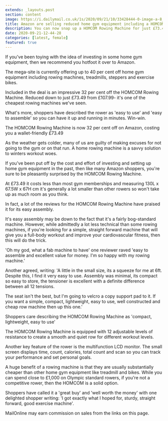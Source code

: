 ```yaml
---
extends: _layouts.post
section: content
image: https://i.dailymail.co.uk/1s/2020/09/21/10/33428444-0-image-a-8_1600680246480.jpg 
title: Amazon are selling reduced home gym equipment including a HOMCOM rowing machine for only £73.49 
description: You can now snap up a HOMCOM Rowing Machine for just £73.49 on Amazon- thats less than a price of a monthly gym membership. Perfect for winter home workouts. 
date: 2020-09-21-12-44-28 
categories: [latest, female] 
featured: true 
--- 
```

If you've been toying with the idea of investing in some home gym equipment, then we recommend you hotfoot it over to Amazon.

The mega-site is currently offering up to 40 per cent off home gym equipment including rowing machines, treadmills, steppers and exercise bikes. 

Included in the deal is an impressive 32 per cent off the HOMCOM Rowing Machine. Reduced down to just £73.49 from £107.99- it's one of the cheapest rowing machines we've seen. 

What's more, shoppers have described the rower as 'easy to use' and 'easy to assemble' so you can have it up and running in minutes. Win-win. 

The HOMCOM Rowing Machine is now 32 per cent off on Amazon, costing you a wallet-friendly £73.49

As the weather gets colder, many of us are guilty of making excuses for not going to the gym or on that run. A home rowing machine is a savvy solution to winters workout woes. 

If you've been put off by the cost and effort of investing and setting up home gym equipment in the past, then like many Amazon shoppers, you're sure to be pleasantly surprised by the HOMCOM Rowing Machine. 

At £73.49 it costs less than most gym memberships and measuring 130L x 67.5W x 67H cm it's generally a lot smaller than other rowers so won't take up as much room as you think. 

In fact, a lot of the reviews for the HOMCOM Rowing Machine have praised it for its easy assembly.

It's easy assembly may be down to the fact that it's a fairly bog-standard machine. However, while admittedly a lot less technical than some rowing machines, if you're looking for a simple, straight forward machine that will give you a full-body workout and improve your cardiovascular fitness, then this will do the trick. 

'Oh my god, what a fab machine to have' one reviewer raved 'easy to assemble and excellent value for money. I'm so happy with my rowing machine.'

Another agreed, writing: 'A little in the small size, its a squeeze for me at 6ft. Despite this, I find it very easy to use. Assembly was minimal, its compact so easy to store, the tensioner is excellent with a definite difference between all 12 tensions. 

The seat isn't the best, but I'm going to velcro a copy support pad to it. If you want a simple, compact, lightweight, easy to use, well constructed and cheap row machine then up this one.'

Shoppers care describing the HOMCOM Rowing Machine as 'compact, lightweight, easy to use'

The HOMCOM Rowing Machine is equipped with 12 adjustable levels of resistance to create a smooth and quiet row for different workout levels. 

Another key feature of the rower is the multifunction LCD monitor. The small screen displays time, count, calories, total count and scan so you can track your performance and set personal goals. 

A huge benefit of a rowing machine is that they are usually substantially cheaper than other home gym equipment like treadmill and bikes. While you can spend close to £1,000 on Olympic standard rowers, if you're not a competitive rower, then the HOMCOM is a solid option.  

Shoppers have called it a 'great buy' and 'well worth the money' with one delighted shopper writing: 'I got exactly what I hoped for, sturdy, straight forward, good exercise machine'. 

MailOnline may earn commission on sales from the links on this page. 

